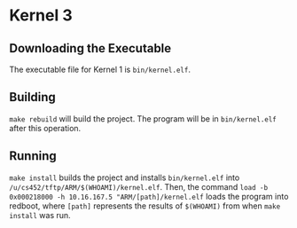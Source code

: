 # Kernel 3
## Downloading the Executable

The executable file for Kernel 1 is `bin/kernel.elf`.

## Building

`make rebuild` will build the project. The program will be in `bin/kernel.elf` after this operation.

## Running

`make install` builds the project and installs `bin/kernel.elf` into `/u/cs452/tftp/ARM/$(WHOAMI)/kernel.elf`. Then, the command `load -b 0x000218000 -h 10.16.167.5 "ARM/[path]/kernel.elf` loads the program into redboot, where `[path]` represents the results of `$(WHOAMI)` from when `make install` was run.
